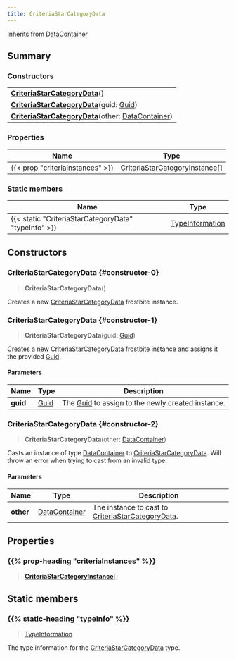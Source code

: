 ```yaml
---
title: CriteriaStarCategoryData
---
```


Inherits from 
[DataContainer](/vext/ref/shared/class/datacontainer)

## Summary
### Constructors
| |
| ----------- |
| **[CriteriaStarCategoryData](#constructor-0)**() |
| **[CriteriaStarCategoryData](#constructor-1)**(guid: [Guid](/vext/ref/shared/class/guid)) |
| **[CriteriaStarCategoryData](#constructor-2)**(other: [DataContainer](/vext/ref/shared/class/datacontainer)) |

### Properties
| Name | Type |
| ---- | ---- |
| {{< prop "criteriaInstances" >}} | [CriteriaStarCategoryInstance](/vext/ref/fb/criteriastarcategoryinstance)[] |

### Static members
| Name | Type |
| ---- | ---- |
| {{< static "CriteriaStarCategoryData" "typeInfo" >}} | [TypeInformation](/vext/ref/shared/class/typeinformation) |

## Constructors
### CriteriaStarCategoryData {#constructor-0}
> **CriteriaStarCategoryData**()

Creates a new [CriteriaStarCategoryData](/vext/ref/fb/criteriastarcategorydata) frostbite instance.

### CriteriaStarCategoryData {#constructor-1}
> **CriteriaStarCategoryData**(guid: [Guid](/vext/ref/shared/class/guid))

Creates a new [CriteriaStarCategoryData](/vext/ref/fb/criteriastarcategorydata) frostbite instance and assigns it the provided [Guid](/vext/ref/shared/class/guid).

#### Parameters
| Name | Type | Description |
| ---- | ---- | ----------- |
| **guid** | [Guid](/vext/ref/shared/class/guid) | The [Guid](/vext/ref/shared/class/guid) to assign to the newly created instance. |

### CriteriaStarCategoryData {#constructor-2}
> **CriteriaStarCategoryData**(other: [DataContainer](/vext/ref/shared/class/datacontainer))

Casts an instance of type [DataContainer](/vext/ref/shared/class/datacontainer) to [CriteriaStarCategoryData](/vext/ref/fb/criteriastarcategorydata). Will throw an error when trying to cast from an invalid type.

#### Parameters
| Name | Type | Description |
| ---- | ---- | ----------- |
| **other** | [DataContainer](/vext/ref/shared/class/datacontainer) | The instance to cast to [CriteriaStarCategoryData](/vext/ref/fb/criteriastarcategorydata). |

## Properties
### {{% prop-heading "criteriaInstances" %}}
> **[CriteriaStarCategoryInstance](/vext/ref/fb/criteriastarcategoryinstance)**[]

## Static members
### {{% static-heading "typeInfo" %}}
> [TypeInformation](/vext/ref/shared/class/typeinformation)

The type information for the [CriteriaStarCategoryData](/vext/ref/fb/criteriastarcategorydata) type.

